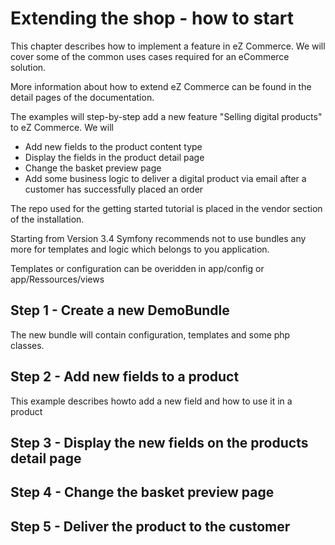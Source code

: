 #  Extending the shop - how to start 

This chapter describes how to implement a feature in eZ Commerce. We will cover some of the common uses cases required for an eCommerce solution. 

More information about how to extend eZ Commerce can be found in the detail pages of the documentation.

The examples will step-by-step add a new feature "Selling digital products" to eZ Commerce. We will

  - Add new fields to the product content type
  - Display the fields in the product detail page
  - Change the basket preview page
  - Add some business logic to deliver a digital product via email after a customer has successfully placed an order

The repo used for the getting started tutorial is placed in the vendor section of the installation.

Starting from Version 3.4 Symfony recommends not to use bundles any more for templates and logic which belongs to you application.

Templates or configuration can be overidden in app/config or app/Ressources/views

## Step 1 - Create a new DemoBundle

The new bundle will contain configuration, templates and some php classes.

## Step 2 - Add new fields to a product

This example describes howto add a new field and how to use it in a product

## Step 3 - Display the new fields on the products detail page

## Step 4 - Change the basket preview page

## Step 5 - Deliver the product to the customer
